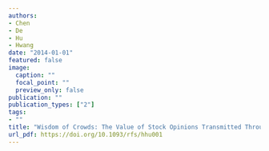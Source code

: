 ```yaml
---
authors:
- Chen
- De
- Hu
- Hwang
date: "2014-01-01"
featured: false
image:
  caption: ""
  focal_point: ""
  preview_only: false
publication: ""
publication_types: ["2"]
tags:
- ""
title: "Wisdom of Crowds: The Value of Stock Opinions Transmitted Through Social Media"
url_pdf: https://doi.org/10.1093/rfs/hhu001
---
```

